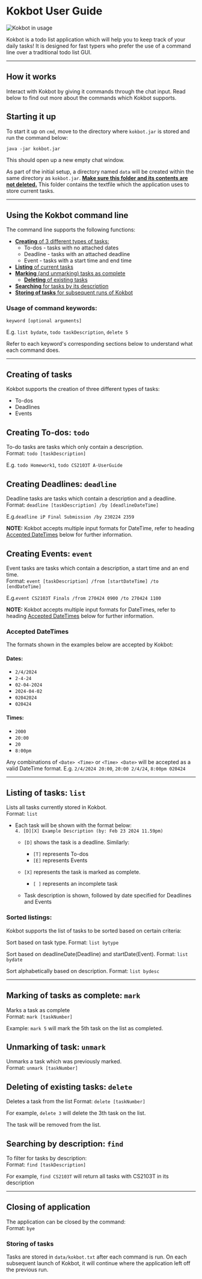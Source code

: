 # Kokbot User Guide

![Kokbot in usage](./Ui.png)

Kokbot is a todo list application which will help you to keep track of your daily tasks! It is designed for fast typers who prefer the use of a command line over a traditional todo list GUI.

---
## How it works

Interact with Kokbot by giving it commands through the chat input. Read below to find out more about the commands which Kokbot supports.


## Starting it up

To start it up on `cmd`, move to the directory where `kokbot.jar` is stored and run the command below:
```
java -jar kokbot.jar
```
This should open up a new empty chat window.

As part of the initial setup, a directory named `data` 
will be created within the same directory as `kokbot.jar`. 
**<u>Make sure this folder and its contents are not deleted.</u>** 
This folder contains the textfile which the application uses to store current tasks.

---
## Using the Kokbot command line

The command line supports the following functions:

- [**Creating** of 3 different types of tasks:](#creating-of-tasks)
    - To-dos - tasks with no attached dates
    - Deadline - tasks with an attached deadline
    - Event - tasks with a start time and end time
- [**Listing** of current tasks](#listing-of-tasks-list)
- [**Marking** (and unmarking) tasks as complete](#marking-of-tasks-as-complete-mark)
  - [**Deleting** of existing tasks](#deleting-of-existing-tasks-delete)
- [**Searching** for tasks by its description](#searching-by-description-find)
- [**Storing of tasks** for subsequent runs of Kokbot](#storing-of-tasks)

### Usage of command keywords:  
`keyword [optional arguments]`

E.g. `list bydate`, `todo taskDescription`, `delete 5`

Refer to each keyword's corresponding sections below to understand what each command does.

---
## Creating of tasks

Kokbot supports the creation of 
three different types of tasks:
- To-dos
- Deadlines
- Events

## Creating To-dos: `todo`

To-do tasks are tasks which only contain a description.  
Format: `todo [taskDescription]`

E.g. `todo Homework1`, `todo CS2103T A-UserGuide`

## Creating Deadlines: `deadline`

Deadline tasks are tasks which contain a description and a deadline.  
Format: `deadline [taskDescription] /by [deadlineDateTime]`

E.g.`deadline iP Final Submission /by 230224 2359`

**NOTE:** Kokbot accepts multiple input formats for DateTime, 
refer to heading [Accepted DateTimes](#accepted-datetimes) below for further information. 

## Creating Events: `event`

Event tasks are tasks which contain a description, a start time and an end time.   
Format: `event [taskDescription] /from [startDateTime] /to [endDateTime]`

E.g.`event CS2103T Finals /from 270424 0900 /to 270424 1100`

**NOTE:** Kokbot accepts multiple input formats for DateTimes,
refer to heading [Accepted DateTimes](#accepted-datetimes) below for further information.

### Accepted DateTimes

The formats shown in the examples below are accepted by Kokbot:

#### Dates:
- `2/4/2024`
- `2-4-24`
- `02-04-2024`
- `2024-04-02`
- `02042024`
- `020424`

#### Times:
- `2000`
- `20:00`
- `20`
- `8:00pm`

Any combinations of `<Date> <Time>` or `<Time> <Date>` will be accepted as a valid DateTime format.
E.g. `2/4/2024 20:00`, `20:00 2/4/24`, `8:00pm 020424`

---
## Listing of tasks: `list`

Lists all tasks currently stored in Kokbot.   
Format: `list`

- Each task will be shown with the format below:  
`4. [D][X] Example Description (by: Feb 23 2024 11.59pm)`

  - `[D]` shows the task is a deadline. Similarly:
    - `[T]` represents To-dos
    - `[E]` represents Events

  - `[X]` represents the task is marked as complete.
    - `[ ]` represents an incomplete task

  - Task description is shown, followed by date specified for Deadlines and Events


### Sorted listings:

Kokbot supports the list of tasks to be sorted based on certain criteria:

Sort based on task type.
Format: `list bytype`

Sort based on deadlineDate(Deadline) and startDate(Event). 
Format: `list bydate`

Sort alphabetically based on description.
Format: `list bydesc`

---
## Marking of tasks as complete: `mark`

Marks a task as complete  
Format: `mark [taskNumber]`

Example: `mark 5` will mark the 5th task on the list as completed.

## Unmarking of task: `unmark`

Unmarks a task which was previously marked.  
Format: `unmark [taskNumber]`

## Deleting of existing tasks: `delete`

Deletes a task from the list
Format: `delete [taskNumber]`

For example, `delete 3` will delete the 3th task on the list.

The task will be removed from the list.

## Searching by description: `find`

To filter for tasks by description:  
Format: `find [taskDescription]`

For example, `find CS2103T` will return all tasks with CS2103T in its description

---
## Closing of application

The application can be closed by the command:  
Format: `bye`

### Storing of tasks

Tasks are stored in `data/kokbot.txt` after each command is run. 
On each subsequent launch of Kokbot, it will continue where the 
application left off the previous run.




